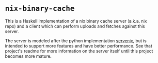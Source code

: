 # `nix-binary-cache`

This is a Haskell implementation of a nix binary cache server (a.k.a.
nix repo) and a client which can perform uploads and fetches against
this server.

The server is modeled after the python implementation
[servenix](https://github.com/adnelson/servenix), but is intended to
support more features and have better performance. See that project's
readme for more information on the server itself until this project
becomes more mature.
